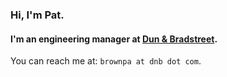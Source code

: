 ### Hi, I'm Pat.

#### I'm an engineering manager at [Dun & Bradstreet](http://dnb.com).

You can reach me at:  `brownpa at dnb dot com`.

<!---
pat-brown-dnb/pat-brown-dnb is a ✨ special ✨ repository because its `README.md` (this file) appears on your GitHub profile.
You can click the Preview link to take a look at your changes.
--->
